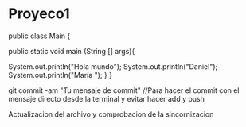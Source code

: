 # Proyeco1

public class Main {


public static void main (String [] args){

  System.out.println("Hola mundo");
  System.out.println("Daniel");
  System.out.println("María    ");
}
}




git commit -am "Tu mensaje de commit" //Para hacer el commit con el mensaje directo desde la terminal y evitar hacer add y push


Actualizacion del archivo y comprobacion de la sincornizacion
